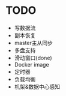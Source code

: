 TODO
========
* 写数据流
* 副本恢复
* master主从同步
* 多盘支持
* 滑动窗口(done)
* Docker image
* 定时器
* 负载均衡
* 机架&数据中心感知

